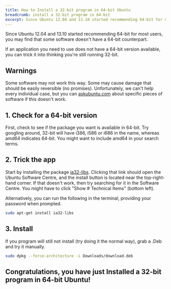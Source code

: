 ```yaml
---
title: How to Install a 32-bit program in 64-bit Ubuntu
breadcrumb: install a 32-bit program in 64-bit
excerpt: Since Ubuntu 12.04 and 13.10 started recommending 64-bit for most users, you may find that some software doesn't have a 64-bit counterpart.
---
```


Since Ubuntu 12.04 and 13.10 started recommending 64-bit for most users, you may find that some software doesn't have a 64-bit counterpart.

If an application you need to use does not have a 64-bit version available, you can trick it into thinking you're still running 32-bit.

## Warnings

Some software may not work this way. Some may cause damage that should be easily reversible (no promises). Unfortunately, we can't help every individual case, but you can [askubuntu.com](http://askubuntu.com/) about specific pieces of software if this doesn't work.

## 1. Check for a 64-bit version

First, check to see if the package you want is available in 64-bit. Try googling around, 32-bit will have i386, i586 or i686 in the name, whereas amd64 indicates 64-bit. You might want to include amd64 in your search terms.

## 2. Trick the app

Start by installing the package <span class="box">[ia32-libs](apt:ia32-libs)</span>. Clicking that link should open the Ubuntu Software Centre, and the install button is located near the top-right-hand corner. If that doesn't work, then try searching for it in the Software Centre. You might have to click "Show # Technical Items" (bottom left).

Alternatively, you can run the following in the terminal, providing your password when prompted.

```bash
sudo apt-get install ia32-libs
```

## 3. Install

If you program will still not install (try doing it the normal way), grab a .Deb and try it manually.

```bash
sudo dpkg --force-architecture -i Downloads/download.deb
```

## Congratulations, you have just Installed a 32-bit program in 64-bit Ubuntu!
